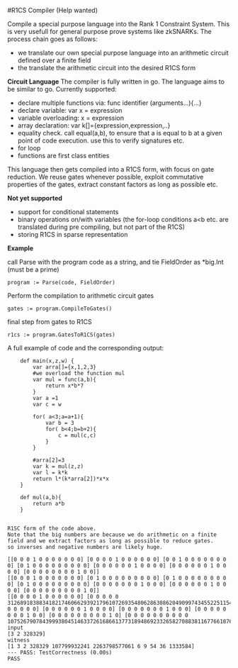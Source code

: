 #R1CS Compiler (Help wanted)

Compile a special purpose language into the Rank 1 Constraint System.
This is very usefull for general purpose prove systems like zkSNARKs.
The process chain goes as follows:
- we translate our own special purpose language into an arithmetic circuit defined over a finite field
- the translate the arithmetic circuit into the desired R1CS form


**Circuit Language**
The compiler is fully written in go.
The language aims to be similar to go.
Currently supported:
- declare multiple functions via:
 func identifier (arguments...){...}
- declare variable: var x = expression
- variable overloading: x = expression
- array declaration: var k[]={expression,expression,..}
- equality check. call equal(a,b), to ensure that a is equal to b at a given point of code execution.
 use this to verify signatures etc.
 - for loop
 - functions are first class entities

This language then gets compiled into a R1CS form, with focus on gate reduction.
We reuse gates whenever possible, exploit commutative properties of the gates, extract constant factors as long as possible etc.

**Not yet supported**
- support for conditional statements
- binary operations on/with variables (the for-loop conditions a<b etc. are translated during pre compiling, but not part of the R1CS)
- storing R1CS in sparse representation

**Example** 

call Parse with the program code as a string, and tie FieldOrder as *big.Int (must be a prime)
```
program := Parse(code, FieldOrder)
```
Perform the compilation to arithmetic circuit gates
```
gates := program.CompileToGates()
```

final step from gates to R1CS
```
r1cs := program.GatesToR1CS(gates)
```

A full example of code and the corresponding output:
```
	def main(x,z,w) {
		var arra[]={x,1,2,3}
        #we overload the function mul
		var mul = func(a,b){
			return x*b*7
		}
		var a =1
		var c = w
		
		for( a<3;a=a+1){
			var b = 3
			for( b<4;b=b+2){
				c = mul(c,c)
			}				
		}

		#arra[2]=3
		var k = mul(z,z)
		var l = k*k
		return l*(k*arra[2])*x*x
	}

	def mul(a,b){
	    return a*b
	}


R1SC form of the code above. 
Note that the big numbers are because we do arithmetic on a finite field and we extract factors as long as possible to reduce gates.
so inverses and negative numbers are likely huge.

[[0 0 0 1 0 0 0 0 0 0 0] [0 0 0 0 1 0 0 0 0 0 0] [0 0 1 0 0 0 0 0 0 0 0] [0 1 0 0 0 0 0 0 0 0 0] [0 0 0 0 0 0 1 0 0 0 0] [0 0 0 0 0 0 1 0 0 0 0] [0 0 0 0 0 0 0 0 1 0 0]]
[[0 0 0 1 0 0 0 0 0 0 0] [0 1 0 0 0 0 0 0 0 0 0] [0 1 0 0 0 0 0 0 0 0 0] [0 1 0 0 0 0 0 0 0 0 0] [0 0 0 0 0 0 0 1 0 0 0] [0 0 0 0 0 0 1 0 0 0 0] [0 0 0 0 0 0 0 0 0 1 0]]
[[0 0 0 0 1 0 0 0 0 0 0] [0 0 0 0 0 3126891838834182174606629392179610726935480628630862049099743455225115499374 0 0 0 0 0] [0 0 0 0 0 0 1 0 0 0 0] [0 0 0 0 0 0 0 1 0 0 0] [0 0 0 0 0 0 0 0 1 0 0] [0 0 0 0 0 0 0 0 0 1 0] [0 0 0 0 0 0 0 0 0 0 10752679078439993804514633726168661377318948692332658270883811677661876768255]]
input
[3 2 328329]
witness
[1 3 2 328329 107799932241 2263798577061 6 9 54 36 1333584]
--- PASS: TestCorrectness (0.00s)
PASS
